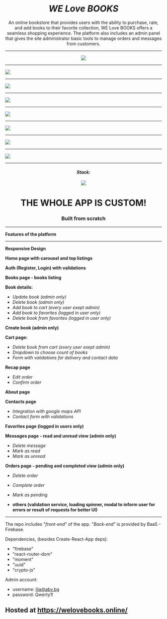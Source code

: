 <h1 align="center"><i>WE Love BOOKS</i></h1>

<p align="center"> An online bookstore that provides users with the ability to purchase, rate, and add books to their favorite collection, WE Love BOOKS offers a seamless shopping experience. The platform also includes an admin panel that gives the site administrator basic tools to manage orders and messages from customers.
</p>

<hr/>

<p align="center">
      <a href="https://welovebooks.online/">
    <img src="./images/home.jpg"/>
    <hr/>
    <img src="./images/Books.jpg"/>
    <hr/>
    <img src="./images/Details.jpg"/>
    <hr/>
    <img src="./images/About.jpg"/>
    <hr/>
    <img src="./images/Contacts.jpg"/>
    <hr/>
    <img src="./images/Cart.jpg"/>
    <hr/>
    <img src="./images/Orders.jpg"/>
    <hr/>
    <img src="./images/Messages.jpg"/>
    <hr/>
    </a>
<p>

<h4 align="center"><i>Stack: </i></h3>

<div align="center" >
<img src="./images/stack.png"/>
</div>

<h1 align="center">THE WHOLE APP IS CUSTOM!</h1>
<h3 align="center">Built from scratch</h3>

<hr/>

**Features of the platform**

<hr/>

<b>Responsive Design</b>

<b>Home page with carousel and top listings</b>

<b>Auth (Register, Login) with validations</b>

<b>Books page - books listing</b>

<b>Book details:</b>

- <i>Update book (admin only)</i>
- <i>Delete book (admin only)</i>
- <i>Add book to cart (every user exept admin)</i>
- <i>Add book to favorites (logged in user only)</i>
- <i>Delete book from favorites (logged in user only)</i>

<b>Create book (admin only)</b>

<b>Cart page:</b>

- <i>Delete book from cart (every user exept admin)</i>
- <i>Dropdown to choose count of books</i>
- <i>Form with validations for delivery and contact data</i>

<b>Recap page</b>

- <i>Edit order</i>
- <i>Confirm order</i>

<b>About page</b>

<b>Contacts page</b>

- <i>Integration with google maps API</i>
- <i>Contact form with validations</i>

<b>Favorites page (logged in users only)</b>

<b>Messages page - read and unread view (admin only)</b>

- <i>Delete message</i>
- <i>Mark as read</i>
- <i>Mark as unread</i>

<b>Orders page - pending and completed view (admin only)</b>

- <i>Delete order</i>
- <i>Complete order</i>
- <i>Mark as pending</i>

- <b>others (validation service, loading spinner, modal to inform user for errors or result of requests for better UI)</b>

<hr/>

The repo includes "<i>front-end</i>" of the app. "<i>Back-end</i>" is provided by BaaS - Firebase.

Dependencies, (besides Create-React-App deps):

- "firebase"
- "react-router-dom"
- "moment"
- "uuid"
- "crypto-js"

Admin account:

- username: ilia@abv.bg
- password: Qwerty1!

<h2>Hosted at <a href="https://welovebooks.online/"/>https://welovebooks.online/</h2>
